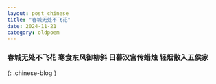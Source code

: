 ```yaml
---
layout: post_chinese
title: "春城无处不飞花"
date: 2024-11-21
category: oldpoem
---
```


### 春城无处不飞花 寒食东风御柳斜 日暮汉宫传蜡烛 轻烟散入五侯家
{: .chinese-blog }
